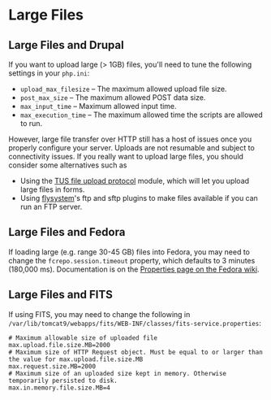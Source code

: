# Large Files

## Large Files and Drupal

If you want to upload large (> 1GB) files, you'll need to tune the following settings in your `php.ini`:

- `upload_max_filesize` – The maximum allowed upload file size.
- `post_max_size` – The maximum allowed POST data size.
- `max_input_time` – Maximum allowed input time.
- `max_execution_time` – The maximum allowed time the scripts are allowed to run.

However, large file transfer over HTTP still has a host of issues once you properly configure your server.
Uploads are not resumable and subject to connectivity issues.
If you really want to upload large files, you should consider some alternatives such as

- Using the [TUS file upload protocol](https://www.drupal.org/project/tus) module, which will let you upload large files in forms.
- Using [flysystem](https://www.drupal.org/project/flysystem)'s ftp and sftp plugins to make files available if you can run an FTP server.

## Large Files and Fedora

If loading large (e.g. range 30-45 GB) files into Fedora, you may need to change the 
`fcrepo.session.timeout` property, which defaults to 3 minutes (180,000 ms). Documentation is on the
[Properties page on the Fedora wiki](https://wiki.lyrasis.org/display/FEDORAM6M1P0/Properties).

## Large Files and FITS

If using FITS, you may need to change the following in `/var/lib/tomcat9/webapps/fits/WEB-INF/classes/fits-service.properties`:

```
# Maximum allowable size of uploaded file
max.upload.file.size.MB=2000
# Maximum size of HTTP Request object. Must be equal to or larger than the value for max.upload.file.size.MB
max.request.size.MB=2000
# Maximum size of an uploaded size kept in memory. Otherwise temporarily persisted to disk.
max.in.memory.file.size.MB=4
```

